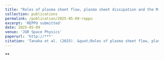 ```yaml
---
title: "Roles of plasma sheet flow, plasma sheet dissipation and the M-I coupling in reproducing the substorm with the global simulation"
collection: publications
permalink: /publication/2025-05-09-reppu
excerpt: 'REPPU submitted'
date: 2025-05-09
venue: 'JGR Space Physics'
paperurl: 'http://***'
citation: 'Tanaka et al. (2025). &quot;Roles of plasma sheet flow, plasma sheet dissipation and the M-I coupling in reproducing the substorm with the global simulation&quot; <i>JGR Space Physics</i>. submitted, *'
---
```


**
